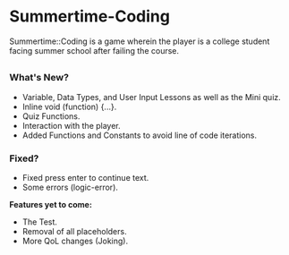 # Summertime-Coding
  Summertime::Coding is a game wherein the player is a college student facing summer school after failing the course.
##
### **What's New?**
- Variable, Data Types, and User Input Lessons as well as the Mini quiz.
- Inline void (function) {...}.
- Quiz Functions.
- Interaction with the player.
- Added Functions and Constants to avoid line of code iterations.

### **Fixed?**
- Fixed press enter to continue text. 
- Some errors (logic-error).

**Features yet to come:**
- The Test.
- Removal of all placeholders.
- More QoL changes (Joking).
